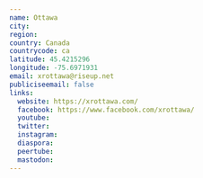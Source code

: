 ```yaml
---
name: Ottawa
city:
region:
country: Canada
countrycode: ca
latitude: 45.4215296
longitude: -75.6971931
email: xrottawa@riseup.net
publiciseemail: false
links:
  website: https://xrottawa.com/
  facebook: https://www.facebook.com/xrottawa/
  youtube:
  twitter:
  instagram:
  diaspora:
  peertube:
  mastodon:
---
```

